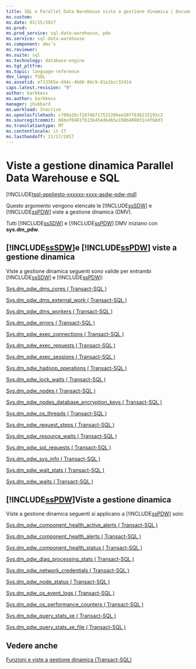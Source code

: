 ```yaml
---
title: SQL e Parallel Data Warehouse viste a gestione dinamica | Documenti Microsoft
ms.custom: 
ms.date: 03/15/2017
ms.prod: 
ms.prod_service: sql-data-warehouse, pdw
ms.service: sql-data-warehouse
ms.component: dmv's
ms.reviewer: 
ms.suite: sql
ms.technology: database-engine
ms.tgt_pltfrm: 
ms.topic: language-reference
dev_langs: TSQL
ms.assetid: e713365e-d44c-4b66-84c9-81a1bcc32414
caps.latest.revision: "9"
author: barbkess
ms.author: barbkess
manager: jhubbard
ms.workload: Inactive
ms.openlocfilehash: c708a2bcf2074b71751520bee20ff636215193c2
ms.sourcegitcommit: 66bef6981f613b454db465e190b489031c4fb8d3
ms.translationtype: MT
ms.contentlocale: it-IT
ms.lasthandoff: 11/17/2017
---
```

# <a name="sql-and-parallel-data-warehouse-dynamic-management-views"></a>Viste a gestione dinamica Parallel Data Warehouse e SQL
[!INCLUDE[tsql-appliesto-xxxxxx-xxxx-asdw-pdw-md](../../includes/tsql-appliesto-xxxxxx-xxxx-asdw-pdw-md.md)]

  Questo argomento vengono elencate le [!INCLUDE[ssSDW](../../includes/sssdw-md.md)] e [!INCLUDE[ssPDW](../../includes/sspdw-md.md)] viste a gestione dinamica (DMV).  
  
 Tutti [!INCLUDE[ssSDW](../../includes/sssdw-md.md)] e [!INCLUDE[ssPDW](../../includes/sspdw-md.md)] DMV iniziano con **sys.dm_pdw**.  
  
## <a name="includesssdwincludessssdw-mdmd-and-includesspdwincludessspdw-mdmd-dynamic-management-views"></a>[!INCLUDE[ssSDW](../../includes/sssdw-md.md)]e [!INCLUDE[ssPDW](../../includes/sspdw-md.md)] viste a gestione dinamica  
 Viste a gestione dinamica seguenti sono valide per entrambi [!INCLUDE[ssSDW](../../includes/sssdw-md.md)] e [!INCLUDE[ssPDW](../../includes/sspdw-md.md)]:  
  
 [Sys.dm_pdw_dms_cores &#40; Transact-SQL &#41;](../../relational-databases/system-dynamic-management-views/sys-dm-pdw-dms-cores-transact-sql.md)  
  
 [Sys.dm_pdw_dms_external_work &#40; Transact-SQL &#41;](../../relational-databases/system-dynamic-management-views/sys-dm-pdw-dms-external-work-transact-sql.md)  
  
 [Sys.dm_pdw_dms_workers &#40; Transact-SQL &#41;](../../relational-databases/system-dynamic-management-views/sys-dm-pdw-dms-workers-transact-sql.md)  
  
 [Sys.dm_pdw_errors &#40; Transact-SQL &#41;](../../relational-databases/system-dynamic-management-views/sys-dm-pdw-errors-transact-sql.md)  
  
 [Sys.dm_pdw_exec_connections &#40; Transact-SQL &#41;](../../relational-databases/system-dynamic-management-views/sys-dm-pdw-exec-connections-transact-sql.md)  
  
 [Sys.dm_pdw_exec_requests &#40; Transact-SQL &#41;](../../relational-databases/system-dynamic-management-views/sys-dm-pdw-exec-requests-transact-sql.md)  
  
 [Sys.dm_pdw_exec_sessions &#40; Transact-SQL &#41;](../../relational-databases/system-dynamic-management-views/sys-dm-pdw-exec-sessions-transact-sql.md)  
  
 [Sys.dm_pdw_hadoop_operations &#40; Transact-SQL &#41;](../../relational-databases/system-dynamic-management-views/sys-dm-pdw-hadoop-operations-transact-sql.md)  
  
 [Sys.dm_pdw_lock_waits &#40; Transact-SQL &#41;](../../relational-databases/system-dynamic-management-views/sys-dm-pdw-lock-waits-transact-sql.md)  
  
 [Sys.dm_pdw_nodes &#40; Transact-SQL &#41;](../../relational-databases/system-dynamic-management-views/sys-dm-pdw-nodes-transact-sql.md)  
  
 [Sys.dm_pdw_nodes_database_encryption_keys &#40; Transact-SQL &#41;](../../relational-databases/system-dynamic-management-views/sys-dm-pdw-nodes-database-encryption-keys-transact-sql.md)  
  
 [Sys.dm_pdw_os_threads &#40; Transact-SQL &#41;](../../relational-databases/system-dynamic-management-views/sys-dm-pdw-os-threads-transact-sql.md)  
  
 [Sys.dm_pdw_request_steps &#40; Transact-SQL &#41;](../../relational-databases/system-dynamic-management-views/sys-dm-pdw-request-steps-transact-sql.md)  
  
 [Sys.dm_pdw_resource_waits &#40; Transact-SQL &#41;](../../relational-databases/system-dynamic-management-views/sys-dm-pdw-resource-waits-transact-sql.md)  
  
 [Sys.dm_pdw_sql_requests &#40; Transact-SQL &#41;](../../relational-databases/system-dynamic-management-views/sys-dm-pdw-sql-requests-transact-sql.md)  
  
 [Sys.dm_pdw_sys_info &#40; Transact-SQL &#41;](../../relational-databases/system-dynamic-management-views/sys-dm-pdw-sys-info-transact-sql.md)  
  
 [Sys.dm_pdw_wait_stats &#40; Transact-SQL &#41;](../../relational-databases/system-dynamic-management-views/sys-dm-pdw-wait-stats-transact-sql.md)  
  
 [Sys.dm_pdw_waits &#40; Transact-SQL &#41;](../../relational-databases/system-dynamic-management-views/sys-dm-pdw-waits-transact-sql.md)  
  
## <a name="includesspdwincludessspdw-mdmd-dynamic-management-views"></a>[!INCLUDE[ssPDW](../../includes/sspdw-md.md)]Viste a gestione dinamica  
 Viste a gestione dinamica seguenti si applicano a [!INCLUDE[ssPDW](../../includes/sspdw-md.md)] solo:  
  
 [Sys.dm_pdw_component_health_active_alerts &#40; Transact-SQL &#41;](../../relational-databases/system-dynamic-management-views/sys-dm-pdw-component-health-active-alerts-transact-sql.md)  
  
 [Sys.dm_pdw_component_health_alerts &#40; Transact-SQL &#41;](../../relational-databases/system-dynamic-management-views/sys-dm-pdw-component-health-alerts-transact-sql.md)  
  
 [Sys.dm_pdw_component_health_status &#40; Transact-SQL &#41;](../../relational-databases/system-dynamic-management-views/sys-dm-pdw-component-health-status-transact-sql.md)  
  
 [Sys.dm_pdw_diag_processing_stats &#40; Transact-SQL &#41;](../../relational-databases/system-dynamic-management-views/sys-dm-pdw-diag-processing-stats-transact-sql.md)  
  
 [Sys.dm_pdw_network_credentials &#40; Transact-SQL &#41;](../../relational-databases/system-dynamic-management-views/sys-dm-pdw-network-credentials-transact-sql.md)  
  
 [Sys.dm_pdw_node_status &#40; Transact-SQL &#41;](../../relational-databases/system-dynamic-management-views/sys-dm-pdw-node-status-transact-sql.md)  
  
 [Sys.dm_pdw_os_event_logs &#40; Transact-SQL &#41;](../../relational-databases/system-dynamic-management-views/sys-dm-pdw-os-event-logs-transact-sql.md)  
  
 [Sys.dm_pdw_os_performance_counters &#40; Transact-SQL &#41;](../../relational-databases/system-dynamic-management-views/sys-dm-pdw-os-performance-counters-transact-sql.md)  
  
 [Sys.dm_pdw_query_stats_xe &#40; Transact-SQL &#41;](../../relational-databases/system-dynamic-management-views/sys-dm-pdw-query-stats-xe-transact-sql.md)  
  
 [Sys.dm_pdw_query_stats_xe_file &#40; Transact-SQL &#41;](../../relational-databases/system-dynamic-management-views/sys-dm-pdw-query-stats-xe-file-transact-sql.md)  
  
## <a name="see-also"></a>Vedere anche  
 [Funzioni e viste a gestione dinamica &#40;Transact-SQL&#41;](~/relational-databases/system-dynamic-management-views/system-dynamic-management-views.md)  
  
  
